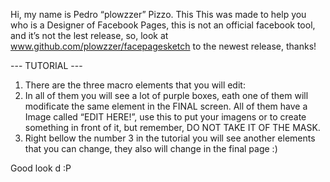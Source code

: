 Hi, my name is Pedro “plowzzer” Pizzo. This This was made to help you who is a Designer of Facebook Pages, this is not an official facebook tool, and it’s not the lest release, so, look at www.github.com/plowzzer/facepagesketch to the newest release, thanks!

--- TUTORIAL ---
1. There are the three macro elements that you will edit:
2. In all of them you will see a lot of purple boxes, eath one of them will modificate the same element in the FINAL screen. All of them have a Image called “EDIT HERE!”, use this to put your imagens or to create something in front of it, but remember, DO NOT TAKE IT OF THE MASK.
3. Right bellow the number 3 in the tutorial you will see another elements that you can change, they also will change in the final page :)


Good look d :P
